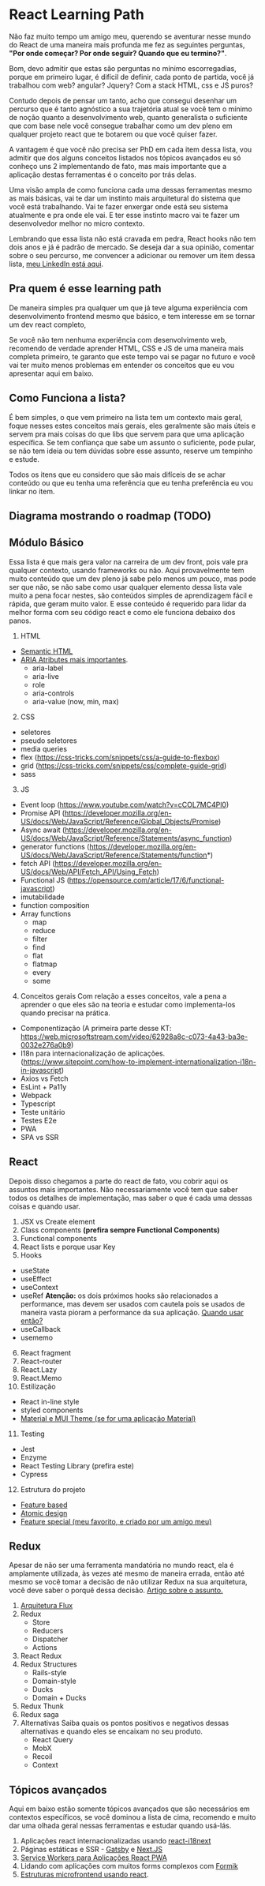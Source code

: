 # React Learning Path

Não faz muito tempo um amigo meu, querendo se aventurar nesse mundo do React de uma maneira mais profunda me fez as seguintes perguntas, **"Por onde começar? Por onde seguir? Quando que eu termino?"**.

Bom, devo admitir que estas são perguntas no mínimo escorregadias, porque em primeiro lugar, é difícil de definir, cada ponto de partida, você já trabalhou com web? angular? Jquery? Com a stack HTML, css e JS puros?

Contudo depois de pensar um tanto, acho que consegui desenhar um percurso que é tanto agnóstico a sua trajetória atual se você tem o mínimo de noção quanto a desenvolvimento web, quanto generalista o suficiente que com base nele você consegue trabalhar como um dev pleno em qualquer projeto react que te botarem ou que você quiser fazer.  

A vantagem é que você não precisa ser PhD em cada item dessa lista, vou admitir que dos alguns conceitos listados nos tópicos avançados eu só conheço uns 2 implementando de fato, mas mais importante que a aplicação destas ferramentas é o conceito por trás delas.

Uma visão ampla de como funciona cada uma dessas ferramentas mesmo as mais básicas, vai te dar um instinto mais arquitetural do sistema que você está trabalhando. Vai te fazer enxergar onde está seu sistema atualmente e pra onde ele vai. E ter esse instinto macro vai te fazer um desenvolvedor melhor no micro contexto.

Lembrando que essa lista não está cravada em pedra, React hooks não tem dois anos e já é padrão de mercado. Se deseja dar a sua opinião, comentar sobre o seu percurso, me convencer a adicionar ou remover um item dessa lista, [meu LinkedIn está aqui](https://www.linkedin.com/in/thalesgsn).

## Pra quem é esse learning path

De maneira simples pra qualquer um que já teve alguma experiência com desenvolvimento frontend mesmo que básico, e tem interesse em se tornar um dev react completo,  

Se você não tem nenhuma experiência com desenvolvimento web, recomendo de verdade aprender HTML, CSS e JS de uma maneira mais completa primeiro, te garanto que este tempo vai se pagar no futuro e você vai ter muito menos problemas em entender os conceitos que eu vou apresentar aqui em baixo.

## Como Funciona a lista?

É bem simples, o que vem primeiro na lista tem um contexto mais geral, foque nesses estes conceitos mais gerais, eles geralmente são mais úteis e servem pra mais coisas do que libs que servem para que uma aplicação específica. Se tem confiança que sabe um assunto o suficiente, pode pular, se não tem ideia ou tem dúvidas sobre esse assunto, reserve um tempinho e estude.

Todos os itens que eu considero que são mais difíceis de se achar conteúdo ou que eu tenha uma referência que eu tenha preferência eu vou linkar no item.

## Diagrama mostrando o roadmap (TODO)

## Módulo Básico

Essa lista é que mais gera valor na carreira de um dev front, pois vale pra qualquer contexto, usando frameworks ou não. Aqui provavelmente tem muito conteúdo que um dev pleno já sabe pelo menos um pouco, mas pode ser que não, se não sabe como usar qualquer elemento dessa lista vale muito a pena focar nestes, são conteúdos simples de aprendizagem fácil e rápida, que geram muito valor. E esse conteúdo é requerido para lidar da melhor forma com seu código react e como ele funciona debaixo dos panos.
  
1. HTML
* [Semantic HTML](https://developer.mozilla.org/en-US/docs/Glossary/Semantics)
* [ARIA Atributes mais importantes](https://developer.mozilla.org/en-US/docs/Web/Accessibility/ARIA).
	* aria-label
	* aria-live
	* role
	* aria-controls
	* aria-value (now, min, max)
2. CSS
* seletores
* pseudo seletores
* media queries
* flex (https://css-tricks.com/snippets/css/a-guide-to-flexbox)
* grid (https://css-tricks.com/snippets/css/complete-guide-grid)
* sass
  
3. JS
* Event loop (https://www.youtube.com/watch?v=cCOL7MC4Pl0)
* Promise API (https://developer.mozilla.org/en-US/docs/Web/JavaScript/Reference/Global_Objects/Promise)
* Async await (https://developer.mozilla.org/en-US/docs/Web/JavaScript/Reference/Statements/async_function)
* generator functions (https://developer.mozilla.org/en-US/docs/Web/JavaScript/Reference/Statements/function*)
* fetch API (https://developer.mozilla.org/en-US/docs/Web/API/Fetch_API/Using_Fetch)
* Functional JS (https://opensource.com/article/17/6/functional-javascript)
* imutabilidade
* function composition
* Array functions
	* map
	* reduce
	* filter
	* find
	* flat
	* flatmap
	* every
	* some
	
4. Conceitos gerais
Com relação a esses conceitos, vale a pena a aprender o que eles são na teoria e estudar como implementa-los quando precisar na prática.
* Componentização (A primeira parte desse KT: https://web.microsoftstream.com/video/62928a8c-c073-4a43-ba3e-0032e276a0b9)
* I18n para internacionalização de aplicações. (https://www.sitepoint.com/how-to-implement-internationalization-i18n-in-javascript)
* Axios vs Fetch
* EsLint + Pa11y
* Webpack
* Typescript
* Teste unitário
* Testes E2e
* PWA
* SPA vs SSR

## React

Depois disso chegamos a parte do react de fato, vou cobrir aqui os assuntos mais importantes.
Não necessariamente você tem que saber todos os detalhes de implementação, mas saber o que é cada uma dessas coisas e quando usar.

1. JSX vs Create element
2. Class components **(prefira sempre Functional Components)**
3. Functional components
4. React lists e porque usar Key
5. Hooks
* useState
* useEffect
* useContext
* useRef
**Atenção:** os dois próximos hooks são relacionados a performance, mas devem ser usados com cautela pois se usados de maneira vasta pioram a performance da sua aplicação. [Quando usar então?](https://kentcdodds.com/blog/usememo-and-usecallback)
* useCallback
* usememo
6. React fragment
7. React-router
8. React.Lazy
9. React.Memo
10. Estilização
* React in-line style
* styled components
* [Material e MUI Theme (se for uma aplicação Material)](https://material-ui.com/customization/theming)

11. Testing
* Jest
* Enzyme
* React Testing Library (prefira este)
* Cypress

12. Estrutura do projeto
* [Feature based](https://reactjs.org/docs/faq-structure.html)
* [Atomic design](https://danilowoz.com/blog/atomic-design-with-react)
* [Feature special (meu favorito, e criado por um amigo meu)](https://github.com/ramonprata/structure_react_redux_app)

## Redux
Apesar de não ser uma ferramenta mandatória no mundo react, ela é amplamente utilizada, às vezes até mesmo de maneira errada, então até mesmo se você tomar a decisão de não utilizar Redux na sua arquitetura, você deve saber o porquê dessa decisão. [Artigo sobre o assunto.](https://dev.to/g_abud/why-i-quit-redux-1knl)
  
1. [Arquitetura Flux](https://facebook.github.io/flux)
2. Redux
	* Store
	* Reducers
	* Dispatcher
	* Actions
3. React Redux
4. Redux Structures
	* Rails-style
	* Domain-style
	* Ducks
	* Domain + Ducks
5. Redux Thunk
6. Redux saga
7. Alternativas
Saiba quais os pontos positivos e negativos dessas alternativas e quando eles se encaixam no seu produto.
	* React Query
	* MobX
	* Recoil
	* Context

## Tópicos avançados
Aqui em baixo estão somente tópicos avançados que são necessários em contextos específicos, se você dominou a lista de cima, recomendo e muito dar uma olhada geral nessas ferramentas e estudar quando usá-lás.
1. Aplicações react internacionalizadas usando [react-i18next](https://www.i18next.com)
2. Páginas estáticas e SSR - [Gatsby](https://www.gatsbyjs.com) e [Next.JS](https://nextjs.org)
3. [Service Workers para Aplicações React PWA](https://developers.google.com/web/fundamentals/primers/service-workers)
4. Lidando com aplicações com muitos forms complexos com [Formik](https://formik.org)
5. [Estruturas microfrontend usando react](https://www.robinwieruch.de/react-micro-frontend).
